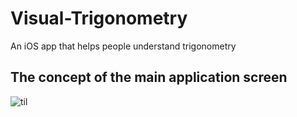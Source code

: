 # Visual-Trigonometry
An iOS app that helps people understand trigonometry

## The concept of the main application screen

![til](./Gifs/v1.2.gif)
